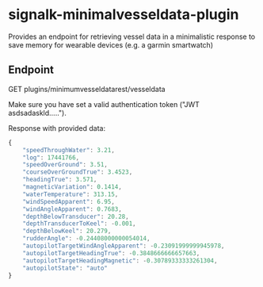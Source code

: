 # signalk-minimalvesseldata-plugin
Provides an endpoint for retrieving vessel data in a minimalistic response to save memory for wearable devices (e.g. a garmin smartwatch)

## Endpoint

GET plugins/minimumvesseldatarest/vesseldata

Make sure you have set a valid authentication token ("JWT asdsadaskld.....").

Response with provided data:

```javascript
{
    "speedThroughWater": 3.21,
    "log": 17441766,
    "speedOverGround": 3.51,
    "courseOverGroundTrue": 3.4523,
    "headingTrue": 3.571,
    "magneticVariation": 0.1414,
    "waterTemperature": 313.15,
    "windSpeedApparent": 6.95,
    "windAngleApparent": 0.7683,
    "depthBelowTransducer": 20.28,
    "depthTransducerToKeel": -0.001,
    "depthBelowKeel": 20.279,
    "rudderAngle": -0.24408000000054014,
    "autopilotTargetWindAngleApparent": -0.23091999999945978,
    "autopilotTargetHeadingTrue": -0.3848666666657663,
    "autopilotTargetHeadingMagnetic": -0.30789333333261304,
    "autopilotState": "auto"
}
```
